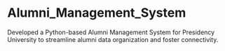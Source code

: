 # Alumni_Management_System
Developed a Python-based Alumni Management System for Presidency University to streamline alumni data organization and foster connectivity.
